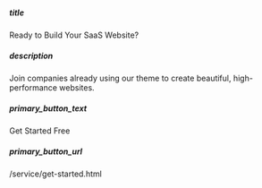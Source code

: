 ##### title 

Ready to Build Your SaaS Website?

##### description

Join companies already using our theme to create beautiful, high-performance websites.

##### primary_button_text

Get Started Free

##### primary_button_url

/service/get-started.html
